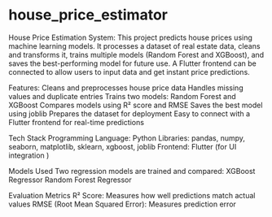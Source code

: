 # house_price_estimator

House Price Estimation System:
This project predicts house prices using machine learning models. It processes a dataset of real estate data, cleans and transforms it, trains multiple models (Random Forest and XGBoost), and saves the best-performing model for future use. A Flutter frontend can be connected to allow users to input data and get instant price predictions.

Features:
Cleans and preprocesses house price data
Handles missing values and duplicate entries
Trains two models: Random Forest and XGBoost
Compares models using R² score and RMSE
Saves the best model using joblib
Prepares the dataset for deployment
Easy to connect with a Flutter frontend for real-time predictions

Tech Stack
Programming Language: Python
Libraries: pandas, numpy, seaborn, matplotlib, sklearn, xgboost, joblib
Frontend: Flutter (for UI integration )

Models Used
Two regression models are trained and compared:
XGBoost Regressor
Random Forest Regressor

Evaluation Metrics
R² Score: Measures how well predictions match actual values 
RMSE (Root Mean Squared Error): Measures prediction error 



 
